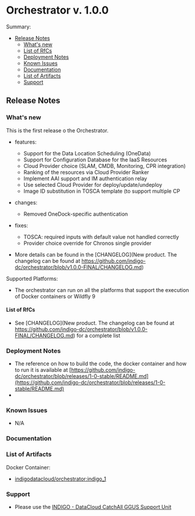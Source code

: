 # Orchestrator v. 1.0.0


Summary:
* [Release Notes](#id1)
  * [What's new](#id2)
  * [List of RfCs](#id3)
  * [Deployment Notes](#id4)
  * [Known Issues](#id5)
  * [Documentation](#id6)
  * [List of Artifacts](#id7)
  * [Support](#id8)


<a id="id1"></a>
## Release Notes

<a id="id2"></a>
### What's new

This is the first release o the Orchestrator. 
* features:
  * Support for the Data Location Scheduling (OneData)
  * Support for Configuration Database for the IaaS Resources
  * Cloud Provider choice (SLAM, CMDB, Monitoring, CPR integration)
  * Ranking of the resources via Cloud Provider Ranker
  * Implement AAI support and IM authentication relay 
  * Use selected Cloud Provider for deploy/update/undeploy
  * Image ID substitution in TOSCA template (to support multiple CP
* changes:
  * Removed OneDock-specific authentication
* fixes:
  * TOSCA: required inputs with default value not handled correctly
  * Provider choice override for Chronos single provider 


* More details can be found in the [CHANGELOG](New product. The changelog can be found at https://github.com/indigo-dc/orchestrator/blob/v1.0.0-FINAL/CHANGELOG.md)

Supported Platforms:
* The orchestrator can run on all the platforms that support the execution of Docker containers or Wildfly 9


<a id="id3"></a>
#### List of RfCs 

* See [CHANGELOG](New product. The changelog can be found at https://github.com/indigo-dc/orchestrator/blob/v1.0.0-FINAL/CHANGELOG.md) for a complete list

<a id="id4"></a>
### Deployment Notes

* The reference on how to build the code, the docker container and how to run it is available at [https://github.com/indigo-dc/orchestrator/blob/releases/1-0-stable/README.md](https://github.com/indigo-dc/orchestrator/blob/releases/1-0-stable/README.md)
* 
<a id="id5"></a>
### Known Issues

* N/A

<a id="id6"></a>
### Documentation

<a id="id7"></a>
### List of Artifacts

Docker Container:
* [indigodatacloud/orchestrator:indigo_1](https://hub.docker.com/r/indigodatacloud/orchestrator/)

<a id="id8"></a>
### Support

* Please use the [INDIGO - DataCloud CatchAll GGUS Support Unit](
https://wiki.egi.eu/wiki/GGUS:INDIGO_DataCloud_Catch-all_FAQ)